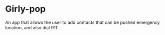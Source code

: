 # Girly-pop
An app that allows the user to add contacts that can be pushed emergency location, and also dial 911. 
